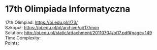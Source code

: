 # 17th Olimpiada Informatyczna
17th Olimpiad: https://oi.edu.pl/l/73/ <br />
Szkopuł: https://oi.edu.pl/pl/archive/oi/17/mon <br />
Solution: http://oi.edu.pl/static/attachment/20110704/oi17.pdf#page=149 <br />
Time Complexity: <br />
Points:  <br />